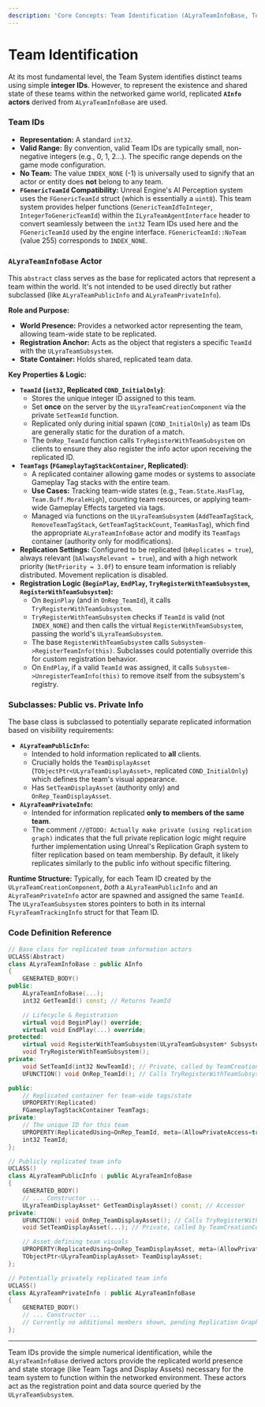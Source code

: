 ```yaml
---
description: 'Core Concepts: Team Identification (ALyraTeamInfoBase, Team IDs)'
---
```


# Team Identification

At its most fundamental level, the Team System identifies distinct teams using simple **integer IDs**. However, to represent the existence and shared state of these teams within the networked game world, replicated **`AInfo` actors** derived from `ALyraTeamInfoBase` are used.

### Team IDs

* **Representation:** A standard `int32`.
* **Valid Range:** By convention, valid Team IDs are typically small, non-negative integers (e.g., 0, 1, 2...). The specific range depends on the game mode configuration.
* **No Team:** The value `INDEX_NONE` (-1) is universally used to signify that an actor or entity does **not** belong to any team.
* **`FGenericTeamId` Compatibility:** Unreal Engine's AI Perception system uses the `FGenericTeamId` struct (which is essentially a `uint8`). This team system provides helper functions (`GenericTeamIdToInteger`, `IntegerToGenericTeamId`) within the `ILyraTeamAgentInterface` header to convert seamlessly between the `int32` Team IDs used here and the `FGenericTeamId` used by the engine interface. `FGenericTeamId::NoTeam` (value 255) corresponds to `INDEX_NONE`.

### `ALyraTeamInfoBase` Actor

This `abstract` class serves as the base for replicated actors that represent a team within the world. It's not intended to be used directly but rather subclassed (like `ALyraTeamPublicInfo` and `ALyraTeamPrivateInfo`).

**Role and Purpose:**

* **World Presence:** Provides a networked actor representing the team, allowing team-wide state to be replicated.
* **Registration Anchor:** Acts as the object that registers a specific `TeamId` with the `ULyraTeamSubsystem`.
* **State Container:** Holds shared, replicated team data.

**Key Properties & Logic:**

* **`TeamId` (`int32`, Replicated `COND_InitialOnly`)**:
  * Stores the unique integer ID assigned to this team.
  * Set **once** on the server by the `ULyraTeamCreationComponent` via the private `SetTeamId` function.
  * Replicated only during initial spawn (`COND_InitialOnly`) as team IDs are generally static for the duration of a match.
  * The `OnRep_TeamId` function calls `TryRegisterWithTeamSubsystem` on clients to ensure they also register the info actor upon receiving the replicated ID.
* **`TeamTags` (`FGameplayTagStackContainer`, Replicated)**:
  * A replicated container allowing game modes or systems to associate Gameplay Tag stacks with the entire team.
  * **Use Cases:** Tracking team-wide states (e.g., `Team.State.HasFlag`, `Team.Buff.MoraleHigh`), counting team resources, or applying team-wide Gameplay Effects targeted via tags.
  * Managed via functions on the `ULyraTeamSubsystem` (`AddTeamTagStack`, `RemoveTeamTagStack`, `GetTeamTagStackCount`, `TeamHasTag`), which find the appropriate `ALyraTeamInfoBase` actor and modify its `TeamTags` container (authority only for modifications).
* **Replication Settings:** Configured to be replicated (`bReplicates = true`), always relevant (`bAlwaysRelevant = true`), and with a high network priority (`NetPriority = 3.0f`) to ensure team information is reliably distributed. Movement replication is disabled.
* **Registration Logic (`BeginPlay`, `EndPlay`, `TryRegisterWithTeamSubsystem`, `RegisterWithTeamSubsystem`):**
  * On `BeginPlay` (and in `OnRep_TeamId`), it calls `TryRegisterWithTeamSubsystem`.
  * `TryRegisterWithTeamSubsystem` checks if `TeamId` is valid (not `INDEX_NONE`) and then calls the virtual `RegisterWithTeamSubsystem`, passing the world's `ULyraTeamSubsystem`.
  * The base `RegisterWithTeamSubsystem` calls `Subsystem->RegisterTeamInfo(this)`. Subclasses could potentially override this for custom registration behavior.
  * On `EndPlay`, if a valid `TeamId` was assigned, it calls `Subsystem->UnregisterTeamInfo(this)` to remove itself from the subsystem's registry.

### Subclasses: Public vs. Private Info

The base class is subclassed to potentially separate replicated information based on visibility requirements:

* **`ALyraTeamPublicInfo`:**
  * Intended to hold information replicated to **all** clients.
  * Crucially holds the `TeamDisplayAsset` (`TObjectPtr<ULyraTeamDisplayAsset>`, replicated `COND_InitialOnly`) which defines the team's visual appearance.
  * Has `SetTeamDisplayAsset` (authority only) and `OnRep_TeamDisplayAsset`.
* **`ALyraTeamPrivateInfo`:**
  * Intended for information replicated **only to members of the same team**.
  * The comment `//@TODO: Actually make private (using replication graph)` indicates that the full private replication logic might require further implementation using Unreal's Replication Graph system to filter replication based on team membership. By default, it likely replicates similarly to the public info without specific filtering.

**Runtime Structure:** Typically, for each Team ID created by the `ULyraTeamCreationComponent`, _both_ a `ALyraTeamPublicInfo` and an `ALyraTeamPrivateInfo` actor are spawned and assigned the same `TeamId`. The `ULyraTeamSubsystem` stores pointers to both in its internal `FLyraTeamTrackingInfo` struct for that Team ID.

### Code Definition Reference

```cpp
// Base class for replicated team information actors
UCLASS(Abstract)
class ALyraTeamInfoBase : public AInfo
{
	GENERATED_BODY()
public:
	ALyraTeamInfoBase(...);
	int32 GetTeamId() const; // Returns TeamId

	// Lifecycle & Registration
	virtual void BeginPlay() override;
	virtual void EndPlay(...) override;
protected:
	virtual void RegisterWithTeamSubsystem(ULyraTeamSubsystem* Subsystem);
	void TryRegisterWithTeamSubsystem();
private:
	void SetTeamId(int32 NewTeamId); // Private, called by TeamCreationComponent
	UFUNCTION() void OnRep_TeamId(); // Calls TryRegisterWithTeamSubsystem on clients

public:
	// Replicated container for team-wide tags/state
	UPROPERTY(Replicated)
	FGameplayTagStackContainer TeamTags;
private:
	// The unique ID for this team
	UPROPERTY(ReplicatedUsing=OnRep_TeamId, meta=(AllowPrivateAccess=true))
	int32 TeamId;
};

// Publicly replicated team info
UCLASS()
class ALyraTeamPublicInfo : public ALyraTeamInfoBase
{
	GENERATED_BODY()
	// ... Constructor ...
	ULyraTeamDisplayAsset* GetTeamDisplayAsset() const; // Accessor
private:
	UFUNCTION() void OnRep_TeamDisplayAsset(); // Calls TryRegisterWithTeamSubsystem
	void SetTeamDisplayAsset(...); // Private, called by TeamCreationComponent

	// Asset defining team visuals
	UPROPERTY(ReplicatedUsing=OnRep_TeamDisplayAsset, meta=(AllowPrivateAccess=true))
	TObjectPtr<ULyraTeamDisplayAsset> TeamDisplayAsset;
};

// Potentially privately replicated team info
UCLASS()
class ALyraTeamPrivateInfo : public ALyraTeamInfoBase
{
	GENERATED_BODY()
	// ... Constructor ...
	// Currently no additional members shown, pending Replication Graph implementation for privacy.
};
```

***

Team IDs provide the simple numerical identification, while the `ALyraTeamInfoBase` derived actors provide the replicated world presence and state storage (like Team Tags and Display Assets) necessary for the team system to function within the networked environment. These actors act as the registration point and data source queried by the `ULyraTeamSubsystem`.
